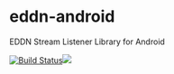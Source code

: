 # eddn-android
EDDN Stream Listener Library for Android

[![Build Status](https://travis-ci.com/StPatrck/eddn-android.svg?branch=master)](https://travis-ci.com/StPatrck/eddn-android)[![](https://jitpack.io/v/StPatrck/eddn-android.svg)](https://jitpack.io/#StPatrck/eddn-android)
